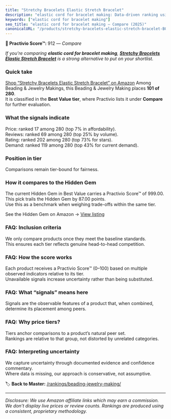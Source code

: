 ```yaml
---
title: "Stretchy Bracelets Elastic Stretch Bracelet"
description: "elastic cord for bracelet making: Data-driven ranking using the Practivio Score™. Positioned by quality, value, demand, findability, momentum."
keywords: ["elastic cord for bracelet making"]
seo_title: "elastic cord for bracelet making — Compare (2025)"
canonicalURL: "/products/stretchy-bracelets-elastic-stretch-bracelet-B07Y83TSSN/"
---
```


**🛒 Practivio Score™:** 912 — _Compare_


*If you're comparing **elastic cord for bracelet making**, **[Stretchy Bracelets Elastic Stretch Bracelet](https://www.amazon.com/dp/B07Y83TSSN?tag=practivio-20)** is a strong alternative to put on your shortlist.*
### Quick take
[Shop “Stretchy Bracelets Elastic Stretch Bracelet” on Amazon](https://www.amazon.com/dp/B07Y83TSSN?tag=practivio-20)
Among Beading & Jewelry Makings, this Beading & Jewelry Making places **101 of 280**.  
It is classified in the **Best Value tier**, where Practivio lists it under **Compare** for further evaluation.

### What the signals indicate
Price: ranked 17 among 280 (top 7% in affordability).  
Reviews: ranked 69 among 280 (top 25% by volume).  
Rating: ranked 202 among 280 (top 73% for stars).  
Demand: ranked 119 among 280 (top 43% for current demand).

### Position in tier
Comparisons remain tier-bound for fairness.

### How it compares to the Hidden Gem
The current Hidden Gem in Best Value carries a Practivio Score™ of 999.00.  
This pick trails the Hidden Gem by 87.00 points.  
Use this as a benchmark when weighing trade-offs within the same tier.  

See the Hidden Gem on Amazon → [View listing](https://www.amazon.com/dp/B07D4J1MQ4?tag=practivio-20)

### FAQ: Inclusion criteria
We only compare products once they meet the baseline standards.  
This ensures each tier reflects genuine head-to-head competition.

### FAQ: How the score works
Each product receives a Practivio Score™ (0–100) based on multiple observed indicators relative to its tier.  
Unavailable signals increase uncertainty rather than being substituted.

### FAQ: What “signals” means here
Signals are the observable features of a product that, when combined, determine its placement among peers.

### FAQ: Why price tiers?
Tiers anchor comparisons to a product’s natural peer set.  
Rankings are relative to that group, not distorted by unrelated categories.

### FAQ: Interpreting uncertainty
We capture uncertainty through documented evidence and confidence commentary.  
Where data is missing, our approach is conservative, not assumptive.

<!-- Missing template for Compare/CompareWithinPriceClass -->


🏷️ **Back to Master:** [/rankings/beading-jewelry-making/](/rankings/beading-jewelry-making/)

---
_Disclosure: We use Amazon affiliate links which may earn a commission. We don’t display live prices or review counts. Rankings are produced using a consistent, proprietary methodology._
